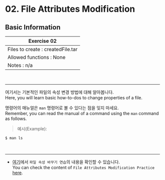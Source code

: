 # 02. File Attributes Modification

## Basic Information

|              Exercise 02              |
|---------------------------------------|
| Files to create : createdFile.tar     |
| Allowed functions : None              |
| Notes : n/a                           |

<br>

---

여기서는 기본적인 파일의 속성 변경 방법에 대해 알아봅니다.<br>
Here, you will learn basic how-to-dos to change properties of a file.<br>

명령어의 매뉴얼은 `man` 명령어로 볼 수 있다는 점을 잊지 마세요.<br>
Remember, you can read the manual of a command using the `man` command as follows.<br>

> 예시(Example):

```
$ man ls
```
<br>

---
* [여기](https://github.com/garlicvread/Shell_Scripting/tree/main/ShellScripts/02.FileAttributesModification/File)에서 `파일 속성 바꾸기 연습`의 내용을 확인할 수 있습니다.<br>
  You can check the content of `File Attributes Modification Practice` [here](https://github.com/garlicvread/Shell_Scripting/tree/main/ShellScripts/02.FileAttributesModification/File).